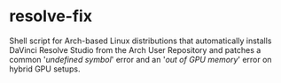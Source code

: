 # resolve-fix
Shell script for Arch-based Linux distributions that automatically installs DaVinci Resolve Studio from the Arch User Repository and patches a common '*undefined symbol*' error and an '*out of GPU memory*' error on hybrid GPU setups.

